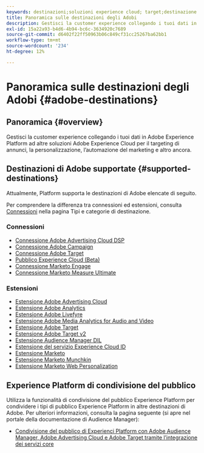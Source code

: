 ```yaml
---
keywords: destinazioni;soluzioni experience cloud; target;destinazione target; ad cloud; advertising cloud; audience manager; destinazione adobe target; target; destinazione audience manager;
title: Panoramica sulle destinazioni degli Adobi
description: Gestisci la customer experience collegando i tuoi dati in Platform ad altre soluzioni Adobe Experience Cloud per il targeting di annunci, la personalizzazione, l’automazione del marketing e altro ancora
exl-id: 15a22a93-b4d6-4b94-bc6c-3634920c7689
source-git-commit: d6402f22ff50963b06c849cf31cc25267ba62bb1
workflow-type: tm+mt
source-wordcount: '234'
ht-degree: 12%

---
```


# Panoramica sulle destinazioni degli Adobi {#adobe-destinations}

## Panoramica {#overview}

Gestisci la customer experience collegando i tuoi dati in Adobe Experience Platform ad altre soluzioni Adobe Experience Cloud per il targeting di annunci, la personalizzazione, l’automazione del marketing e altro ancora.

## Destinazioni di Adobe supportate {#supported-destinations}

Attualmente, Platform supporta le destinazioni di Adobe elencate di seguito.

Per comprendere la differenza tra connessioni ed estensioni, consulta [Connessioni](../../destination-types.md#connections) nella pagina Tipi e categorie di destinazione.

### Connessioni

* [Connessione Adobe Advertising Cloud DSP](/help/destinations/catalog/advertising/adobe-advertising-cloud-connection.md)
* [Connessione Adobe Campaign](../email-marketing/adobe-campaign.md)
* [Connessione Adobe Target](/help/destinations/catalog/personalization/adobe-target-connection.md)
* [Pubblico Experience Cloud (Beta)](/help/destinations/catalog/adobe/experience-cloud-audiences.md)
* [Connessione Marketo Engage](/help/destinations/catalog/adobe/marketo-engage.md)
* [Connessione Marketo Measure Ultimate](/help/destinations/catalog/adobe/marketo-measure-ultimate.md)

### Estensioni

* [Estensione Adobe Advertising Cloud](../advertising/adobe-advertising-cloud.md)
* [Estensione Adobe Analytics](../analytics/adobe-analytics.md)
* [Estensione Adobe Livefyre](../social/adobe-livefyre.md)
* [Estensione Adobe Media Analytics for Audio and Video](../analytics/adobe-video-analytics.md)
* [Estensione Adobe Target](../personalization/adobe-target.md)
* [Estensione Adobe Target v2](../personalization/adobe-target-v2.md)
* [Estensione Audience Manager DIL](../data-management/aam-dil-extension.md)
* [Estensione del servizio Experience Cloud ID](../personalization/adobe-ecid.md)
* [Estensione Marketo](../email/marketo.md)
* [Estensione Marketo Munchkin](../email/marketo-munchkin.md)
* [Estensione Marketo Web Personalization](../personalization/marketo-web-personalization.md)

## Experience Platform di condivisione del pubblico

Utilizza la funzionalità di condivisione del pubblico Experience Platform per condividere i tipi di pubblico Experience Platform in altre destinazioni di Adobe. Per ulteriori informazioni, consulta la pagina seguente (si apre nel portale della documentazione di Audience Manager):

* [Condivisione del pubblico di Experienci Platform con Adobe Audience Manager, Adobe Advertising Cloud e Adobe Target tramite l’integrazione dei servizi core](https://experienceleague.adobe.com/docs/audience-manager/user-guide/implementation-integration-guides/integration-experience-platform/aam-aep-audience-sharing.html)
